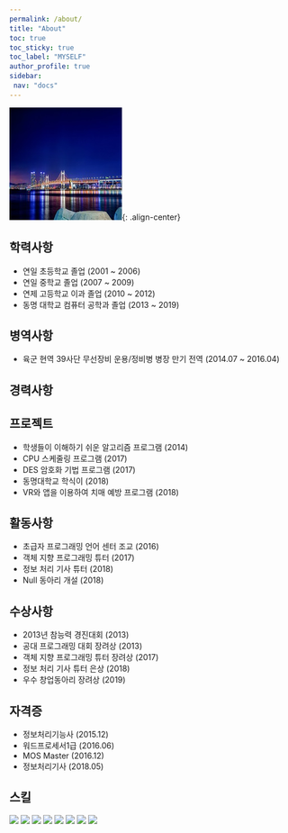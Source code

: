 ```yaml
---
permalink: /about/
title: "About"
toc: true
toc_sticky: true
toc_label: "MYSELF"
author_profile: true
sidebar:
 nav: "docs"
---
```

![image](/assets/images/profile_photo.jpg){: .align-center}
## 학력사항 
- 연일 초등학교 졸업 (2001 ~ 2006)
- 연일 중학교 졸업 (2007 ~ 2009)
- 연제 고등학교 이과 졸업 (2010 ~ 2012)
- 동명 대학교 컴퓨터 공학과 졸업 (2013 ~ 2019)

## 병역사항
- 육군 현역 39사단 무선장비 운용/정비병 병장 만기 전역 (2014.07 ~ 2016.04)

## 경력사항

## 프로젝트
- 학생들이 이해하기 쉬운 알고리즘 프로그램 (2014)
- CPU  스케줄링 프로그램 (2017)
- DES 암호화 기법 프로그램 (2017)
- 동명대학교 학식이 (2018)
- VR와 앱을 이용하여 치매 예방 프로그램 (2018)

## 활동사항
- 초급자 프로그래밍 언어 센터 조교 (2016)
- 객체 지향 프로그래밍 튜터 (2017)
- 정보 처리 기사 튜터 (2018)
- Null 동아리 개설 (2018)

## 수상사항
- 2013년 참능력 경진대회 (2013)
- 공대 프로그래밍 대회 장려상 (2013)
- 객체 지향 프로그래밍 튜터 장려상 (2017)
- 정보 처리 기사 튜터 은상 (2018)
- 우수 창업동아리 장려상 (2019)

## 자격증
- 정보처리기능사 (2015.12)
- 워드프로세서1급 (2016.06)
- MOS Master (2016.12)
- 정보처리기사 (2018.05)

## 스킬
<img src="https://img.shields.io/badge/Java-007396?style=flat-square&logo=Java&logoColor=white"/>
<img src="https://img.shields.io/badge/Swift-FA7343?style=flat-square&logo=Swift&logoColor=white"/>
<img src="https://img.shields.io/badge/HTML5-E34F26?style=flat-square&logo=HTML5&logoColor=white"/>
<img src="https://img.shields.io/badge/JavaScript-F7DF1E?style=flat-square&logo=JavaScript&logoColor=white"/>
<img src="https://img.shields.io/badge/Android-3DDC84?style=flat-square&logo=Android&logoColor=white"/>
<img src="https://img.shields.io/badge/MySQL-4479A1?style=flat-square&logo=MySQL&logoColor=white"/>
<img src="https://img.shields.io/badge/Oracle-F80000?style=flat-square&logo=Oracle&logoColor=white"/>
<img src="https://img.shields.io/badge/C++-00599C?style=flat-square&logo=C%2B%2B&logoColor=white"/>






